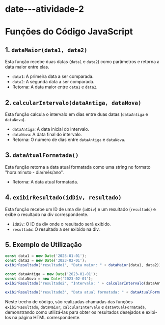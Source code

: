 # date---atividade-2
# Funções do Código JavaScript

## 1. `dataMaior(data1, data2)`

Esta função recebe duas datas (`data1` e `data2`) como parâmetros e retorna a data maior entre elas.

- `data1`: A primeira data a ser comparada.
- `data2`: A segunda data a ser comparada.
- Retorna: A data maior entre `data1` e `data2`.

## 2. `calcularIntervalo(dataAntiga, dataNova)`

Esta função calcula o intervalo em dias entre duas datas (`dataAntiga` e `dataNova`).

- `dataAntiga`: A data inicial do intervalo.
- `dataNova`: A data final do intervalo.
- Retorna: O número de dias entre `dataAntiga` e `dataNova`.

## 3. `dataAtualFormatada()`

Esta função retorna a data atual formatada como uma string no formato "hora:minuto - dia/mês/ano".

- Retorna: A data atual formatada.

## 4. `exibirResultado(idDiv, resultado)`

Esta função recebe um ID de uma div (`idDiv`) e um resultado (`resultado`) e exibe o resultado na div correspondente.

- `idDiv`: O ID da div onde o resultado será exibido.
- `resultado`: O resultado a ser exibido na div.

## 5. Exemplo de Utilização

```javascript
const data1 = new Date('2023-01-01');
const data2 = new Date('2023-02-01');
exibirResultado("resultado1", "Data maior: " + dataMaior(data1, data2));

const dataAntiga = new Date('2023-01-01');
const dataNova = new Date('2023-02-01');
exibirResultado("resultado2", "Intervalo: " + calcularIntervalo(dataAntiga, dataNova) + " dias");

exibirResultado("resultado3", "Data atual formatada: " + dataAtualFormatada());
```

Neste trecho de código, são realizadas chamadas das funções `exibirResultado`, `dataMaior`, `calcularIntervalo` e `dataAtualFormatada`, demonstrando como utilizá-las para obter os resultados desejados e exibi-los na página HTML correspondente.